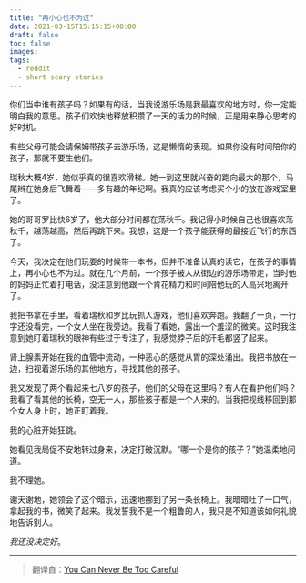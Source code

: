 ```yaml
---
title: "再小心也不为过"
date: 2021-03-15T15:15:15+08:00
draft: false
toc: false
images:
tags: 
  - reddit
  - short scary stories
---
```


你们当中谁有孩子吗？如果有的话，当我说游乐场是我最喜欢的地方时，你一定能明白我的意思。孩子们欢快地释放积攒了一天的活力的时候，正是用来静心思考的好时机。

有些父母可能会请保姆带孩子去游乐场，这是懒惰的表现。如果你没有时间陪你的孩子，那就不要生他们。

瑞秋大概4岁，她似乎真的很喜欢滑梯。她一到这里就兴奋的跑向最大的那个，马尾辫在她身后飞舞着——多有趣的年纪啊。我真的应该考虑买个小的放在游戏室里了。

她的哥哥罗比快6岁了，他大部分时间都在荡秋千。我记得小时候自己也很喜欢荡秋千，越荡越高，然后再跳下来。我想，这是一个孩子能获得的最接近飞行的东西了。

今天，我决定在他们玩耍的时候带一本书，但并不准备认真的读它，在孩子的事情上，再小心也不为过。就在几个月前，一个孩子被人从街边的游乐场带走，当时他的妈妈正忙着打电话，没注意到他跟一个肯花精力和时间陪他玩的人高兴地离开了。

我把书拿在手里，看着瑞秋和罗比玩抓人游戏，他们喜欢奔跑。我翻了一页，一行字还没看完，一个女人坐在我旁边。我看了看她，露出一个羞涩的微笑。这时我注意到她盯着瑞秋的眼神有些过于专注了，我感觉脖子后的汗毛都竖了起来。

肾上腺素开始在我的血管中流动，一种恶心的感觉从胃的深处涌出。我把书放在一边，扫视着游乐场的其他地方，寻找其他的孩子。

我又发现了两个看起来七八岁的孩子，他们的父母在这里吗？有人在看护他们吗？我看了看其他的长椅，空无一人，那些孩子都是一个人来的。当我把视线移回到那个女人身上时，她正盯着我。

我的心脏开始狂跳。

她看见我局促不安地转过身来，决定打破沉默。“哪一个是你的孩子？”她温柔地问道。

我不理她。

谢天谢地，她领会了这个暗示，迅速地挪到了另一条长椅上。我暗暗吐了一口气，拿起我的书，微笑了起来。我发誓我不是一个粗鲁的人，我只是不知道该如何礼貌地告诉别人。

*我还没决定好*。

------

> 翻译自：[You Can Never Be Too Careful](https://www.reddit.com/r/shortscarystories/comments/hjxdd0/you_can_never_be_too_careful/)
